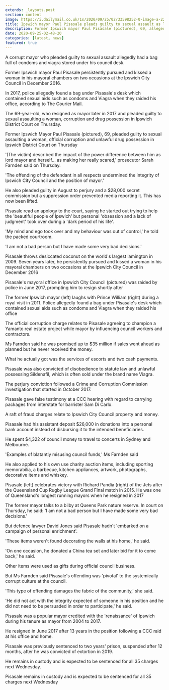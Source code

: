 ```yaml
---
extends: _layouts.post
section: content
image: https://i.dailymail.co.uk/1s/2020/09/25/02/33598252-0-image-a-22_1600998089491.jpg 
title: Ipswich mayor Paul Pisasale pleads guilty to sexual assault as love bag viagra, condoms are found 
description: Former Ipswich mayor Paul Pisasale (pictured), 69, allegedly kept a bag of condoms and viagra under his council desk. He pleaded guilty to sexual assault at Ipswich District Court on Thursday. 
date: 2020-09-25-02-48-20 
categories: [latest, news] 
featured: true 
--- 
```

A corrupt mayor who pleaded guilty to sexual assault allegedly had a bag full of condoms and viagra stored under his council desk. 

Former Ipswich mayor Paul Pisasale persistently pursued and kissed a woman in his mayoral chambers on two occasions at the Ipswich City Council in December 2016.

In 2017, police allegedly found a bag under Pisasale's desk which contained sexual aids such as condoms and Viagra when they raided his office, according to The Courier Mail.

The 69-year-old, who resigned as mayor later in 2017 and pleaded guilty to sexual assaulting a woman, corruption and drug possession in Ipswich District Court on Thursday. 

Former Ipswich Mayor Paul Pisasale (pictured), 69, pleaded guilty to sexual assaulting a woman, official corruption and unlawful drug possession in Ipswich District Court on Thursday

'(The victim) described the impact of the power difference between him as lord mayor and herself... as making her really scared,' prosecutor Sarah Farnden said on Thursday.

'The offending of the defendant in all respects undermined the integrity of Ipswich City Council and the position of mayor.' 

He also pleaded guilty in August to perjury and a $28,000 secret commission but a suppression order prevented media reporting it. This has now been lifted.

Pisasale read an apology to the court, saying he started out trying to help the 'beautiful people of Ipswich' but personal 'obsession and a lack of judgment' took over during a 'dark period of his life'.

'My mind and ego took over and my behaviour was out of control,' he told the packed courtroom.

'I am not a bad person but I have made some very bad decisions.'

Pisasale throws desiccated coconut on the world's largest lamington in 2009. Seven years later, he persistently pursued and kissed a woman in his mayoral chambers on two occasions at the Ipswich City Council in December 2016

Pisasale's mayoral office in Ipswich City Council (pictured) was raided by police in June 2017, prompting him to resign shortly after 

The former Ipswich mayor (left) laughs with Prince William (right) during a royal visit in 2011. Police allegedly found a bag under Pisasale's desk which contained sexual aids such as condoms and Viagra when they raided his office

The official corruption charge relates to Pisasale agreeing to champion a Yamanto real estate project while mayor by influencing council workers and contractors.

Ms Farnden said he was promised up to $35 million if sales went ahead as planned but he never received the money.

What he actually got was the services of escorts and two cash payments.

Pisasale was also convicted of disobedience to statute law and unlawful possessing Sildenafil, which is often sold under the brand name Viagra.

The perjury conviction followed a Crime and Corruption Commission investigation that started in October 2017.

Pisasale gave false testimony at a CCC hearing with regard to carrying packages from interstate for barrister Sam Di Carlo.

A raft of fraud charges relate to Ipswich City Council property and money.

Pisasale had his assistant deposit $26,000 in donations into a personal bank account instead of disbursing it to the intended beneficiaries.

He spent $4,322 of council money to travel to concerts in Sydney and Melbourne.

'Examples of blatantly misusing council funds,' Ms Farnden said

He also applied to his own use charity auction items, including sporting memorabilia, a barbecue, kitchen appliances, artwork, photographs, decorative items and whiskey.

Pisasale (left) celebrates victory with Richard Pandia (right) of the Jets after the Queensland Cup Rugby League Grand Final match in 2015. He was one of Queensland's longest running mayors when he resigned in 2017

The former mayor talks to a bilby at Queens Park nature reserve. In court on Thursday, he said: 'I am not a bad person but I have made some very bad decisions.'

But defence lawyer David Jones said Pisasale hadn't 'embarked on a campaign of personal enrichment'.

'These items weren't found decorating the walls at his home,' he said.

'On one occasion, he donated a China tea set and later bid for it to come back,' he said.

Other items were used as gifts during official council business.

But Ms Farnden said Pisasale's offending was 'pivotal' to the systemically corrupt culture at the council.

'This type of offending damages the fabric of the community,' she said.

'He did not act with the integrity expected of someone in his position and he did not need to be persuaded in order to participate,' he said.

Pisasale was a popular mayor credited with the 'renaissance' of Ipswich during his tenure as mayor from 2004 to 2017.

He resigned in June 2017 after 13 years in the position following a CCC raid at his office and home.

Pisasale was previously sentenced to two years' prison, suspended after 12 months, after he was convicted of extortion in 2019.

He remains in custody and is expected to be sentenced for all 35 charges next Wednesday.   

Pisasale remains in custody and is expected to be sentenced for all 35 charges next Wednesday

